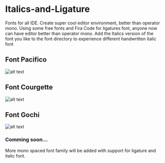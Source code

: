 # Italics-and-Ligature

Fonts for all IDE. Create super cool editor environment, better than operator mono. Using some free fonts and Fira Code for ligatures font, anyone now can have editor better than operator mono. Add the Italics version of the font you like to the font directory to experience different handwritten italic font

## Font Pacifico

![alt text](https://raw.githubusercontent.com/deepanrajkumar/Italics-and-Ligature/master/demo-1.png)

## Font Courgette

![alt text](https://raw.githubusercontent.com/deepanrajkumar/Italics-and-Ligature/master/demo-2.png)

## Font Gochi
![alt text](https://raw.githubusercontent.com/deepanrajkumar/Italics-and-Ligature/master/demo-3.png)

### Comming soon...
More mono spaced font family will be added with support for ligature and italic font.